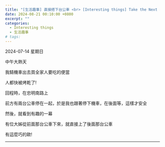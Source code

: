 ```yaml
---
title: "[生活趣事] 直接搭下台公車 <br> [Interesting things] Take the Next Bus Directly"
date: 2024-08-21 00:10:00 +0800
excerpt: ""
categories:
  - Interesting things
  - 生活趣事
# tags:
---
```


2024-07-14 星期日

中午大熱天

我騎機車出去買全家人要吃的便當

人都快被烤乾了!

回程時，在忠明南路上

前方有兩台公車停在一起，於是我也跟著停下機車，在後面等，這樣才安全

然後，就看到有趣的一幕

有位大姊從前面那台公車下來，就直接上了後面那台公車

有這麼巧的歐!

<!--
FB: https://www.facebook.com/share/p/o8Mteg2AY1QMh5VA/
-->

---


